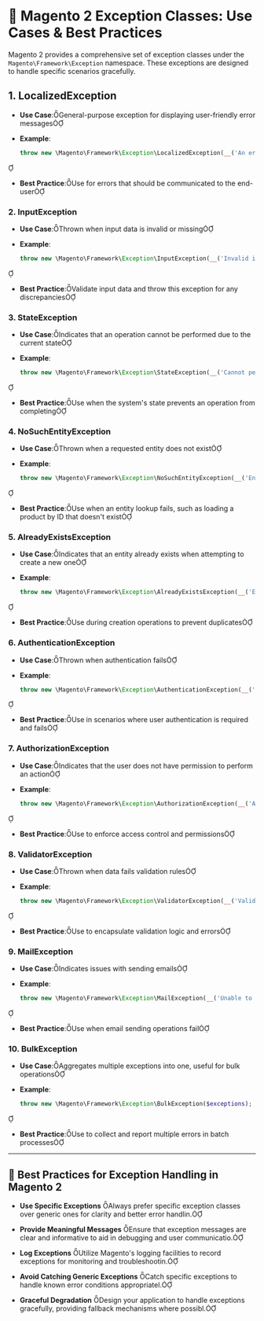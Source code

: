 # 🧾 Magento 2 Exception Classes: Use Cases & Best Practices

Magento 2 provides a comprehensive set of exception classes under the `Magento\Framework\Exception` namespace. These exceptions are designed to handle specific scenarios gracefully.

## 1. **LocalizedException**

- **Use Case**:General-purpose exception for displaying user-friendly error messages

- **Example**:

  ```php
  throw new \Magento\Framework\Exception\LocalizedException(__('An error occurred.'));
  ```



- **Best Practice**:Use for errors that should be communicated to the end-user

### 2. **InputException**

- **Use Case**:Thrown when input data is invalid or missing

- **Example**:

  ```php
  throw new \Magento\Framework\Exception\InputException(__('Invalid input data.'));
  ```



- **Best Practice**:Validate input data and throw this exception for any discrepancies

### 3. **StateException**

- **Use Case**:Indicates that an operation cannot be performed due to the current state

- **Example**:

  ```php
  throw new \Magento\Framework\Exception\StateException(__('Cannot perform this operation.'));
  ```



- **Best Practice**:Use when the system's state prevents an operation from completing

### 4. **NoSuchEntityException**

- **Use Case**:Thrown when a requested entity does not exist

- **Example**:

  ```php
  throw new \Magento\Framework\Exception\NoSuchEntityException(__('Entity not found.'));
  ```



- **Best Practice**:Use when an entity lookup fails, such as loading a product by ID that doesn't exist

### 5. **AlreadyExistsException**

- **Use Case**:Indicates that an entity already exists when attempting to create a new one

- **Example**:

  ```php
  throw new \Magento\Framework\Exception\AlreadyExistsException(__('Entity already exists.'));
  ```



- **Best Practice**:Use during creation operations to prevent duplicates

### 6. **AuthenticationException**

- **Use Case**:Thrown when authentication fails

- **Example**:

  ```php
  throw new \Magento\Framework\Exception\AuthenticationException(__('Authentication failed.'));
  ```



- **Best Practice**:Use in scenarios where user authentication is required and fails

### 7. **AuthorizationException**

- **Use Case**:Indicates that the user does not have permission to perform an action

- **Example**:

  ```php
  throw new \Magento\Framework\Exception\AuthorizationException(__('Access denied.'));
  ```



- **Best Practice**:Use to enforce access control and permissions

### 8. **ValidatorException**

- **Use Case**:Thrown when data fails validation rules

- **Example**:

  ```php
  throw new \Magento\Framework\Exception\ValidatorException(__('Validation failed.'));
  ```



- **Best Practice**:Use to encapsulate validation logic and errors

### 9. **MailException**

- **Use Case**:Indicates issues with sending emails

- **Example**:

  ```php
  throw new \Magento\Framework\Exception\MailException(__('Unable to send email.'));
  ```



- **Best Practice**:Use when email sending operations fail

### 10. **BulkException**

- **Use Case**:Aggregates multiple exceptions into one, useful for bulk operations

- **Example**:

  ```php
  throw new \Magento\Framework\Exception\BulkException($exceptions);
  ```



- **Best Practice**:Use to collect and report multiple errors in batch processes

---

## 🧠 Best Practices for Exception Handling in Magento 2

- **Use Specific Exceptions** Always prefer specific exception classes over generic ones for clarity and better error handlin.

- **Provide Meaningful Messages** Ensure that exception messages are clear and informative to aid in debugging and user communicatio.

- **Log Exceptions** Utilize Magento's logging facilities to record exceptions for monitoring and troubleshootin.

- **Avoid Catching Generic Exceptions** Catch specific exceptions to handle known error conditions appropriatel.

- **Graceful Degradation** Design your application to handle exceptions gracefully, providing fallback mechanisms where possibl.
